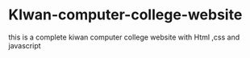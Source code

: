 # KIwan-computer-college-website
this is a complete kiwan computer college website with Html ,css and javascript

